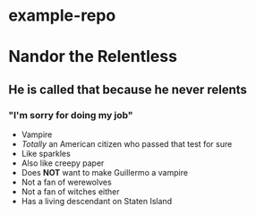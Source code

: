 # example-repo

<h1>Nandor the Relentless</h1>
    <h2>He is called that because he never relents</h2>
        <h3>"I'm sorry for doing my job"</h3>
        <p><ul>
            <li>Vampire</li>
            <li><em>Totally</em> an American citizen who passed that test for sure</li>
            <li>Like sparkles</li>
            <li>Also like creepy paper</li>
            <li>Does <strong>NOT</strong> want to make Guillermo a vampire</li>
            <li>Not a fan of werewolves</li>
            <li>Not a fan of witches either</li>
            <li>Has a living descendant on Staten Island</li>
        </ul></p>